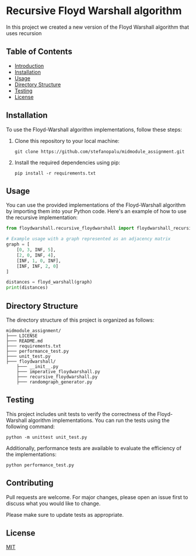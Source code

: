 # Recursive Floyd Warshall algorithm

In this project we created a new version of the Floyd Warshall algorithm that uses recursion

## Table of Contents

- [Introduction](#introduction)
- [Installation](#installation)
- [Usage](#usage)
- [Directory Structure](#directory-structure)
- [Testing](#testing)
- [License](#license)

## Installation

To use the Floyd-Warshall algorithm implementations, follow these steps:

1. Clone this repository to your local machine:

    ```
    git clone https://github.com/stefanopalu/midmodule_assignment.git
    ```

2. Install the required dependencies using pip:

    ```
    pip install -r requirements.txt
    ```

## Usage

You can use the provided implementations of the Floyd-Warshall algorithm by importing them into your Python code. Here's an example of how to use the recursive implementation:

```python
from floydwarshall.recursive_floydwarshall import floydwarshall_recursive

# Example usage with a graph represented as an adjacency matrix
graph = [
    [0, 3, INF, 5],
    [2, 0, INF, 4],
    [INF, 1, 0, INF],
    [INF, INF, 2, 0]
]

distances = floyd_warshall(graph)
print(distances)
```

## Directory Structure

The directory structure of this project is organized as follows:

```
midmodule_assignment/
├─── LICENSE
├─── README.md
├─── requirements.txt
├─── performance_test.py
├─── unit_test.py
├─── floydwarshall/
    ├─── __init__.py
    ├─── imperative_floydwarshall.py
    ├─── recursive_floydwarshall.py
    ├─── randomgraph_generator.py
```

## Testing 

This project includes unit tests to verify the correctness of the Floyd-Warshall algorithm implementations. You can run the tests using the following command:

```
python -m unittest unit_test.py
```

Additionally, performance tests are available to evaluate the efficiency of the implementations:

```
python performance_test.py
```

## Contributing

Pull requests are welcome. For major changes, please open an issue first
to discuss what you would like to change.

Please make sure to update tests as appropriate.

## License

[MIT](https://choosealicense.com/licenses/mit/)
